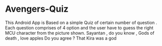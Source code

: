 # Avengers-Quiz

This Android App is Based on a simple Quiz of certain number of question .
Each question comprises of 4 option and the user have to guess the right MCU character from the picture shown.
Sayantan , do you know , Gods of death , love apples
Do you agree ?
That Kira was a god

